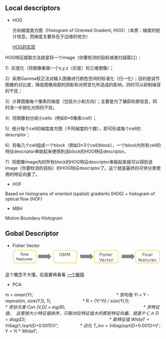 ## Local descriptors

* HOG

  方向梯度直方图（Histogram of Oriented Gradient, HOG）（本质：梯度的统计信息，而梯度主要存在于边缘的地方）
  
  [HOG的实现](http://blog.csdn.net/liulina603/article/details/8291093)
  
HOG特征提取方法就是将一个image（你要检测的目标或者扫描窗口）：

1）灰度化（将图像看做一个x,y,z（灰度）的三维图像）；

2）采用Gamma校正法对输入图像进行颜色空间的标准化（归一化）；目的是调节图像的对比度，降低图像局部的阴影和光照变化所造成的影响，同时可以抑制噪音的干扰；

3）计算图像每个像素的梯度（包括大小和方向）；主要是为了捕获轮廓信息，同时进一步弱化光照的干扰。

4）将图像划分成小cells（例如6*6像素/cell）；

5）统计每个cell的梯度直方图（不同梯度的个数），即可形成每个cell的descriptor；

6）将每几个cell组成一个block（例如3*3个cell/block），一个block内所有cell的特征descriptor串联起来便得到该block的HOG特征descriptor。

7）将图像image内的所有block的HOG特征descriptor串联起来就可以得到该image（你要检测的目标）的HOG特征descriptor了。这个就是最终的可供分类使用的特征向量了。
  
* HOF

Based on histograms of oriented (spatial) gradients (HOG) + histogram of optical flow (HOF)

* MBH

Motion Boundary Histogram


## Gobal Descriptor

* Fisher Vector
![Fisher Vector 是怎么用的](Things_I_Should_Know/FisherVector.png)

这个概念不大懂，后面要再看看
[一个解释](http://www.cnblogs.com/jie-dcai/p/5740480.html)

* PCA

 m = mean(Y);　　　　　　　　　　　　　　　　　　　 * 求均值
 Yi = Y - repmat(m, size(Y,1), 1);　　　　　　　 * 
 R = (Yi'*Yi) / size(Yi,1);　　　　　　　　　　　 * 求协方差 Con
 [V,D] = eig(R);　　　　　　　　　　　　　　　　　　* 求特征值，　这里按大小特征值排序，只取对应特征值大的那些特征向量。就是ＰＣＡ
 D = diag(D);　　　　　　　　　　　　　　　　　　　 * 取特征值
 WhiteT = V*diag(1./sqrt(D+0.001))*V';　　　　　* 白化
 T_inv = V*diag(sqrt(D+0.001))*V';
 Y = Yi * WhiteT;
